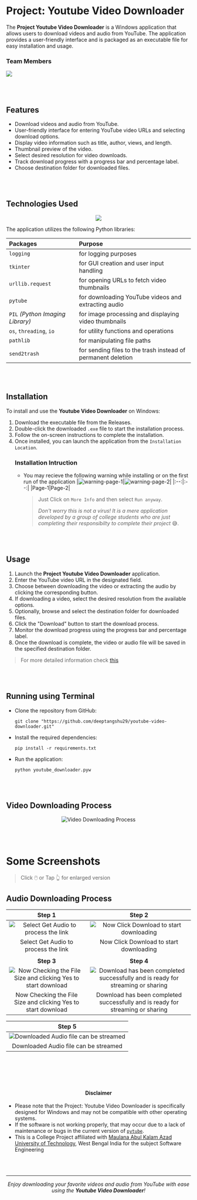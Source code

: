 # Project: Youtube Video Downloader

The **Project Youtube Video Downloader** is a Windows application that allows users to download videos and audio from YouTube. The application provides a user-friendly interface and is packaged as an executable file for easy installation and usage.



### Team Members
<picture><img src="https://github.com/deeptangshu29/youtube-video-downloader/assets/74810289/eaad8d5d-f249-4fb2-9b18-ec248d19fe1f" /></picture>

<br />
<br />

## Features
- Download videos and audio from YouTube.
- User-friendly interface for entering YouTube video URLs and selecting download options.
- Display video information such as title, author, views, and length.
- Thumbnail preview of the video.
- Select desired resolution for video downloads.
- Track download progress with a progress bar and percentage label.
- Choose destination folder for downloaded files.


<br />
<br />



## Technologies Used
<p align="center">
  <a href="https://skillicons.dev">
    <img src="https://skillicons.dev/icons?i=git,py" />
  </a>
</p>

The application utilizes the following Python libraries:

|Packages|Purpose|
|:---|:---|
|`logging`|for logging purposes|
|`tkinter`| for GUI creation and user input handling|
|`urllib.request`| for opening URLs to fetch video thumbnails|
|`pytube`| for downloading YouTube videos and extracting audio|
|`PIL` _(Python Imaging Library)_| for image processing and displaying video thumbnails|
|`os`, `threading`, `io`| for utility functions and operations|
|`pathlib`| for manipulating file paths|
|`send2trash`| for sending files to the trash instead of permanent deletion|

<br />
<br />

## Installation
To install and use the **Youtube Video Downloader** on Windows:
1. Download the executable file from the Releases.
2. Double-click the downloaded `.exe` file to start the installation process.
3. Follow the on-screen instructions to complete the installation.
4. Once installed, you can launch the application from the `Installation Location`.
   ### Installation Intruction
   - You may recieve the following warning while installing or on the first run of the application
     |<picture><img src="https://github.com/deeptangshu29/youtube-video-downloader/assets/74810289/88f5bbc3-a121-4a51-9c3c-cb50201def85" alt="warning-page-1"></picture>|<picture><img src="https://github.com/deeptangshu29/youtube-video-downloader/assets/74810289/10ed242b-656a-4ac1-875b-051791db8eda" alt="warning-page-2"></picture>|
     |:--:|:--:|
     |Page-1|Page-2|

     > Just Click on `More Info` and then select `Run anyway`.
     > 
     > _Don't worry this is not a virus! It is a mere application developed by a group of college students who are just completing their responsibilty to complete their project_ 😅.



<br />
<br />

## Usage
1. Launch the **Project Youtube Video Downloader** application.
2. Enter the YouTube video URL in the designated field.
3. Choose between downloading the video or extracting the audio by clicking the corresponding button.
4. If downloading a video, select the desired resolution from the available options.
5. Optionally, browse and select the destination folder for downloaded files.
6. Click the "Download" button to start the download process.
7. Monitor the download progress using the progress bar and percentage label.
8. Once the download is complete, the video or audio file will be saved in the specified destination folder.
> For more detailed information check [this](#some-screenshots)

<br />
<br />

## Running using Terminal
- Clone the repository from GitHub:
    ```console
    git clone "https://github.com/deeptangshu29/youtube-video-downloader.git"
    ```
- Install the required dependencies:
    ```console
    pip install -r requirements.txt
    ```
- Run the application:
    ```console
    python youtube_downloader.pyw
    ```


<br />
<br />


## Video Downloading Process
<p align = "center">
<picture>
<img  src="https://github.com/deeptangshu29/youtube-video-downloader/assets/74810289/2ec8dfee-f90b-4727-a245-150713db724e" 
  alt="Video Downloading Process"/>
</picture>
</p>


<br />
<br />


# Some Screenshots
> Click 🖱️ or Tap 👆 for enlarged version
## Audio Downloading Process
|**Step 1**|**Step 2**|
|:--:|:--:|
|![Select Get Audio to process the link](https://github.com/deeptangshu29/youtube-video-downloader/assets/74810289/da9b3567-98f7-44cb-8a4d-9b6d8288a870)|![Now Click Download to start downloading](https://github.com/deeptangshu29/youtube-video-downloader/assets/74810289/54c2fa4e-b10c-42ac-bc02-20177b1ae5f8)|
|Select Get Audio to process the link|Now Click Download to start downloading|
| | |
|**Step 3**|**Step 4**|
|![Now Checking the File Size and clicking Yes to start download](https://github.com/deeptangshu29/youtube-video-downloader/assets/74810289/48c8b370-b6ce-4747-96f3-96971ffee61a)|![Download has been completed successfully and is ready for streaming or sharing](https://github.com/deeptangshu29/youtube-video-downloader/assets/74810289/6f6974ce-ff69-43f3-8fe8-26a9a5ab62d9)|
|Now Checking the File Size and clicking Yes to start download|Download has been completed successfully and is ready for streaming or sharing|

|Step 5|
|:--:|
|![Downloaded Audio file can be streamed](https://github.com/deeptangshu29/youtube-video-downloader/assets/74810289/99790121-473e-416d-a602-ff354b1e6e77)|
|Downloaded Audio file can be streamed|


<br />
<br />
<br />
<br />


<h4 align="center">Disclaimer</h6>

- Please note that the Project: Youtube Video Downloader is specifically designed for Windows and may not be compatible with other operating systems.
- If the software is not working properly, that may occur due to a lack of maintenance or bugs in the current version of [`pytube`](https://github.com/pytube/pytube/issues).
- This is a College Project affiliated with [Maulana Abul Kalam Azad University of Technology](https://makautwb.ac.in/), West Bengal India for the subject Software Engineering


<br />
<br />

---
<p align="center">
  <i>Enjoy downloading your favorite videos and audio from YouTube with ease using the <b>Youtube Video Downloader</b>!</i>
</p>
